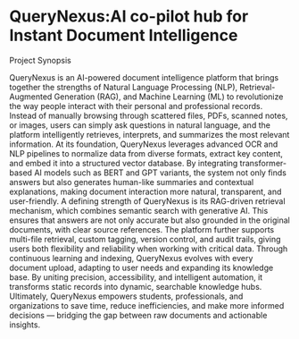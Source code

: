 # QueryNexus:AI co-pilot hub for Instant Document Intelligence

Project  Synopsis

QueryNexus is an AI-powered document intelligence platform that brings together the strengths of Natural Language Processing (NLP), Retrieval-Augmented Generation (RAG), and Machine Learning (ML) to revolutionize the way people interact with their personal and professional records. Instead of manually browsing through scattered files, PDFs, scanned notes, or images, users can simply ask questions in natural language, and the platform intelligently retrieves, interprets, and summarizes the most relevant information.
At its foundation, QueryNexus leverages advanced OCR and NLP pipelines to normalize data from diverse formats, extract key content, and embed it into a structured vector database. By integrating transformer-based AI models such as BERT and GPT variants, the system not only finds answers but also generates human-like summaries and contextual explanations, making document interaction more natural, transparent, and user-friendly.
A defining strength of QueryNexus is its RAG-driven retrieval mechanism, which combines semantic search with generative AI. This ensures that answers are not only accurate but also grounded in the original documents, with clear source references. The platform further supports multi-file retrieval, custom tagging, version control, and audit trails, giving users both flexibility and reliability when working with critical data.
Through continuous learning and indexing, QueryNexus evolves with every document upload, adapting to user needs and expanding its knowledge base. By uniting precision, accessibility, and intelligent automation, it transforms static records into dynamic, searchable knowledge hubs. Ultimately, QueryNexus empowers students, professionals, and organizations to save time, reduce inefficiencies, and make more informed decisions — bridging the gap between raw documents and actionable insights.



